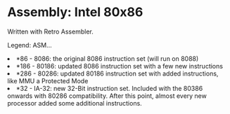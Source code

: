 # Assembly: Intel 80x86

Written with Retro Assembler.

Legend:
    ASM...
    <li> *86 - 8086: the original 8086 instruction set (will run on 8088)</li>
    <li>*186 - 80186: updated 8086 instruction set with a few new instructions</li>
    <li>*286 - 80286: updated 80186 instruction set with added instructions, like MMU a Protected Mode</li>
    <li> *32 - IA-32: new 32-Bit instruction set. Included with the 80386 onwards with 80286 compatibility. After this point, almost every new processor added some additional instructions.</li>
    
